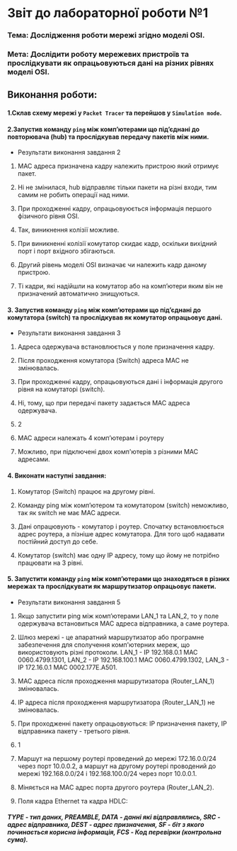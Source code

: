 # Звіт до лабораторної роботи №1

### Тема: Дослідження роботи мережі згідно моделі OSI.

### Мета: Дослідити роботу мережевих пристроїв та прослідкувати як опрацьовуються дані на різних рівнях моделі OSI.

## Виконання роботи:

#### 1.Склав схему мережі у `Packet Tracer` та перейшов у `Simulation mode`.

#### 2.Запустив команду `ping` між комп’ютерами що під’єднані до повторювача (hub) та прослідкував передачу пакетів між ними.

- Результати виконання завдання 2 

1. MAC адреса призначена кадру належить пристрою який отримує пакет.

2. Ні не змінилася, hub відправляє тільки пакети на різні входи, тим самим не робить операції над ними.

3. При проходженні кадру, опрацьовуюється інформація першого фізичного рівня ОSI.

4. Так, виникнення колізії можливе.

5. При виникненні колізії комутатор скидає кадр, оскільки вихідний порт і порт вхідного збігаються.

6. Другий рівень моделі OSI визначає чи належить кадр даному пристрою.

7. Ті кадри, які надійшли на комутатор або на комп’ютери яким він не призначений автоматично знищуються.

#### 3. Запустив команду `ping` між комп’ютерами що під’єднані до комутатора (switch) та прослідкував як комутатор опрацьовує дані.

- Результати виконання завдання 3

1. Адреса одержувача встановлюється у поле призначення кадру.

2. Після проходження комутатора (Switch) адреса MAC не змінювалась.

3. При проходженні кадру, опрацьовуються дані і інформація другого рівня на комутаторі (switch).

4. Ні, тому, що при передачі пакету задається MAC адреса одержувача.

5. 2

6. МАС адреси належать 4 комп’ютерам і роутеру 

7. Можливо, при підключені двох комп'ютерів з різними MAC адресами.

#### 4. Виконати наступні завдання:

1. Комутатор (Switch) працює на другому рівні.

2. Команду ping між комп’ютером та комутатором (switch) неможливо, так як switch не має MAC адреси.

3. Дані опрацювують - комутатор і роутер. Спочатку встановлюється адрес роутера, а пізніше адрес комутатора. Для того щоб надавати постійний доступ до себе.

4. Комутатор (switch) має одну ІР адресу, тому що йому не потрібно працювати на 3 рівні.

#### 5. Запустити команду `ping` між комп’ютерами що знаходяться в різних мережах та прослідкувати як маршрутизатор опрацьовує пакети.
- Результати виконання завдання 5

1. Якщо запустити ping між комп’ютерами LAN_1 та LAN_2, то у поле одержувача встановиться MAC адреса відправника, а саме роутера.

2. Шлюз мережі - це апаратний маршрутизатор або програмне забезпечення для сполучення комп'ютерних мереж, що використовують різні протоколи. LAN_1 - IP 192.168.0.1 MAC 0060.4799.1301, LAN_2 - IP 192.168.100.1 MAC 0060.4799.1302, LAN_3 - IP 172.16.0.1 MAC 0002.177E.A501.

3. MAC адреса після проходження маршрутизатора (Router_LAN_1) змінювалась.

4. ІР адреса після проходження маршрутизатора (Router_LAN_1) не змінювалась.

5. При проходженні пакету опрацьовуються: IP призначення пакету, IP відправника пакету - третього рівня.

6. 1

7. Маршут на першому роутері проведений до мережі 172.16.0.0/24 через порт 10.0.0.2, а маршут на другому роутері проводений до мережі 192.168.0.0/24 і 192.168.100.0/24 через порт 10.0.0.1.

8. Міняється на MAC адрес порта другого роутера (Router_LAN_2).

9. Поля кадра Ethernet та кадра HDLC:

##### TYPE - тип даних, PREAMBLE, DATA - данні які відправлялись, SRC - адрес відправника, DEST - адрес призначення, SF - біт з якого починається корисна інформація, FCS - Код перевірки (контрольна сума).

